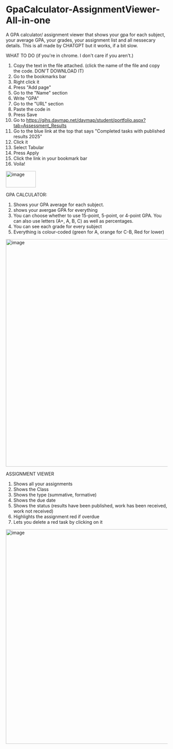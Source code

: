 # GpaCalculator-AssignmentViewer-All-in-one
A GPA calculator/ assignment viewer that shows your gpa for each subject, your average GPA, your grades, your assignment list and all nessecary details. This is all made by CHATGPT but it works, if a bit slow. 

WHAT TO DO (if you're in chrome. I don't care if you aren't.)
1. Copy the text in the file attached. (click the name of the file and copy the code. DON'T DOWNLOAD IT)
2. Go to the bookmarks bar
3. Right click it
4. Press "Add page"
5. Go to the "Name" section
6. Write "GPA"
7. Go to the "URL" section
8. Paste the code in
9. Press Save
10. Go to https://gihs.daymap.net/daymap/student/portfolio.aspx?tab=Assessment_Results
11. Go to the blue link at the top that says "Completed tasks with published results 2025"
12. Click it
13. Select Tabular
14. Press Apply
15. Click the link in your bookmark bar
16. Voila!

<img width="93" height="51" alt="image" src="https://github.com/user-attachments/assets/dee3c9ce-610c-4c19-8629-5c82f262ea85" />


GPA CALCULATOR:

1. Shows your GPA average for each subject.
2. shows your avergae GPA for everything
3. You can choose whether to use 15-point, 5-point, or 4-point GPA. You can also use letters (A+, A, B, C) as well as percentages.
4. You can see each grade for every subject
5. Everything is colour-coded (green for A, orange for C-B, Red for lower)

<img width="819" height="708" alt="image" src="https://github.com/user-attachments/assets/e1ed2ced-a21d-48bf-82f6-9c9dd6cd1f57" />

ASSIGNMENT VIEWER

1. Shows all your assignments
2. Shows the Class
3. Shows the type (summative, formative)
4. Shows the due date
5. Shows the status (results have been published, work has been received, work not received)
6. Highlights the assignment red if overdue
7. Lets you delete a red task by clicking on it

<img width="803" height="668" alt="image" src="https://github.com/user-attachments/assets/d5a75100-c78c-4483-86d9-a82619be91e7" />

